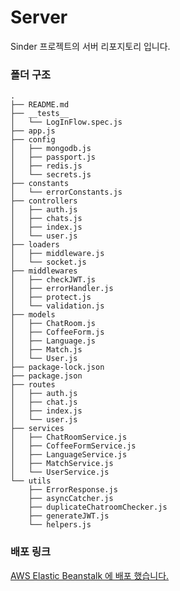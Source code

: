 # Server

Sinder 프로젝트의 서버 리포지토리 입니다.

### 폴더 구조

```
.
├── README.md
├── __tests__
│   └── LogInFlow.spec.js
├── app.js
├── config
│   ├── mongodb.js
│   ├── passport.js
│   ├── redis.js
│   └── secrets.js
├── constants
│   └── errorConstants.js
├── controllers
│   ├── auth.js
│   ├── chats.js
│   ├── index.js
│   └── user.js
├── loaders
│   ├── middleware.js
│   └── socket.js
├── middlewares
│   ├── checkJWT.js
│   ├── errorHandler.js
│   ├── protect.js
│   └── validation.js
├── models
│   ├── ChatRoom.js
│   ├── CoffeeForm.js
│   ├── Language.js
│   ├── Match.js
│   └── User.js
├── package-lock.json
├── package.json
├── routes
│   ├── auth.js
│   ├── chat.js
│   ├── index.js
│   └── user.js
├── services
│   ├── ChatRoomService.js
│   ├── CoffeeFormService.js
│   ├── LanguageService.js
│   ├── MatchService.js
│   └── UserService.js
└── utils
    ├── ErrorResponse.js
    ├── asyncCatcher.js
    ├── duplicateChatroomChecker.js
    ├── generateJWT.js
    └── helpers.js
```

### 배포 링크

[AWS Elastic Beanstalk 에 배포 했습니다.](http://sinderproject-env.eba-p3ciumxi.us-east-1.elasticbeanstalk.com)
